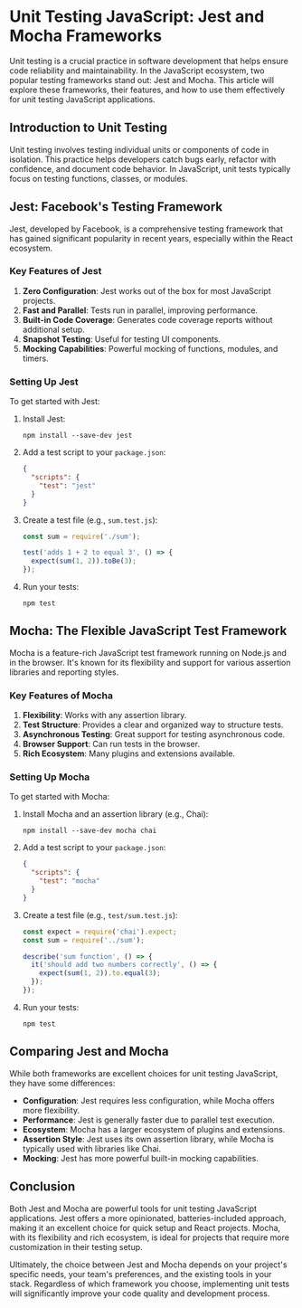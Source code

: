 # Unit Testing JavaScript: Jest and Mocha Frameworks

Unit testing is a crucial practice in software development that helps ensure code reliability and maintainability. In the JavaScript ecosystem, two popular testing frameworks stand out: Jest and Mocha. This article will explore these frameworks, their features, and how to use them effectively for unit testing JavaScript applications.

## Introduction to Unit Testing

Unit testing involves testing individual units or components of code in isolation. This practice helps developers catch bugs early, refactor with confidence, and document code behavior. In JavaScript, unit tests typically focus on testing functions, classes, or modules.

## Jest: Facebook's Testing Framework

Jest, developed by Facebook, is a comprehensive testing framework that has gained significant popularity in recent years, especially within the React ecosystem.

### Key Features of Jest

1. **Zero Configuration**: Jest works out of the box for most JavaScript projects.
2. **Fast and Parallel**: Tests run in parallel, improving performance.
3. **Built-in Code Coverage**: Generates code coverage reports without additional setup.
4. **Snapshot Testing**: Useful for testing UI components.
5. **Mocking Capabilities**: Powerful mocking of functions, modules, and timers.

### Setting Up Jest

To get started with Jest:

1. Install Jest:
   ```
   npm install --save-dev jest
   ```

2. Add a test script to your `package.json`:
   ```json
   {
     "scripts": {
       "test": "jest"
     }
   }
   ```

3. Create a test file (e.g., `sum.test.js`):
   ```javascript
   const sum = require('./sum');

   test('adds 1 + 2 to equal 3', () => {
     expect(sum(1, 2)).toBe(3);
   });
   ```

4. Run your tests:
   ```
   npm test
   ```

## Mocha: The Flexible JavaScript Test Framework

Mocha is a feature-rich JavaScript test framework running on Node.js and in the browser. It's known for its flexibility and support for various assertion libraries and reporting styles.

### Key Features of Mocha

1. **Flexibility**: Works with any assertion library.
2. **Test Structure**: Provides a clear and organized way to structure tests.
3. **Asynchronous Testing**: Great support for testing asynchronous code.
4. **Browser Support**: Can run tests in the browser.
5. **Rich Ecosystem**: Many plugins and extensions available.

### Setting Up Mocha

To get started with Mocha:

1. Install Mocha and an assertion library (e.g., Chai):
   ```
   npm install --save-dev mocha chai
   ```

2. Add a test script to your `package.json`:
   ```json
   {
     "scripts": {
       "test": "mocha"
     }
   }
   ```

3. Create a test file (e.g., `test/sum.test.js`):
   ```javascript
   const expect = require('chai').expect;
   const sum = require('../sum');

   describe('sum function', () => {
     it('should add two numbers correctly', () => {
       expect(sum(1, 2)).to.equal(3);
     });
   });
   ```

4. Run your tests:
   ```
   npm test
   ```

## Comparing Jest and Mocha

While both frameworks are excellent choices for unit testing JavaScript, they have some differences:

- **Configuration**: Jest requires less configuration, while Mocha offers more flexibility.
- **Performance**: Jest is generally faster due to parallel test execution.
- **Ecosystem**: Mocha has a larger ecosystem of plugins and extensions.
- **Assertion Style**: Jest uses its own assertion library, while Mocha is typically used with libraries like Chai.
- **Mocking**: Jest has more powerful built-in mocking capabilities.

## Conclusion

Both Jest and Mocha are powerful tools for unit testing JavaScript applications. Jest offers a more opinionated, batteries-included approach, making it an excellent choice for quick setup and React projects. Mocha, with its flexibility and rich ecosystem, is ideal for projects that require more customization in their testing setup.

Ultimately, the choice between Jest and Mocha depends on your project's specific needs, your team's preferences, and the existing tools in your stack. Regardless of which framework you choose, implementing unit tests will significantly improve your code quality and development process.
